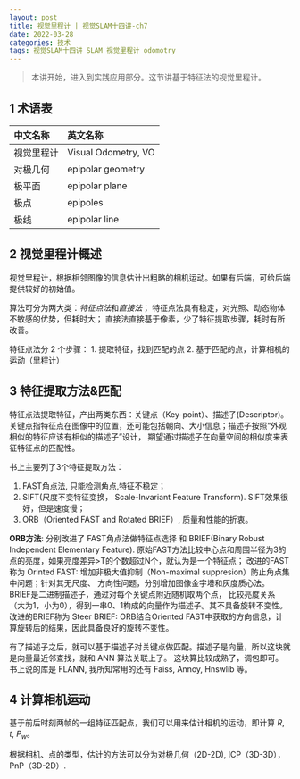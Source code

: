 ```yaml
---
layout: post
title: 视觉里程计 | 视觉SLAM十四讲-ch7
date: 2022-03-28
categories: 技术 
tags: 视觉SLAM十四讲 SLAM 视觉里程计 odomotry
---
```

> 本讲开始，进入到实践应用部分。这节讲基于特征法的视觉里程计。

## 1 术语表

| 中文名称 | 英文名称                                              |
| :------- | :---------------------------------------------------- |
| 视觉里程计 | Visual Odometry, VO                                  |
| 对极几何 | epipolar geometry                              |
| 极平面 | epipolar plane                              |
| 极点 | epipoles                              |
| 极线 | epipolar line                              |

## 2 视觉里程计概述

视觉里程计，根据相邻图像的信息估计出粗略的相机运动。如果有后端，可给后端提供较好的初始值。

算法可分为两大类：*特征点法*和*直接法*； 特征点法具有稳定，对光照、动态物体不敏感的优势，但耗时大；
直接法直接基于像素，少了特征提取步骤，耗时有所改善。

特征点法分 2 个步骤： 1. 提取特征，找到匹配的点 2. 基于匹配的点，计算相机的运动（里程计） 

## 3 特征提取方法&匹配

特征点法提取特征，产出两类东西：关键点（Key-point）、描述子(Descriptor)。
关键点指特征点在图像中的位置，还可能包括朝向、大小信息；描述子按照“外观相似的特征应该有相似的描述子”设计，
期望通过描述子在向量空间的相似度来表征特征点的匹配性。

书上主要列了3个特征提取方法：

1. FAST角点法, 只能检测角点,特征不稳定；
2. SIFT(尺度不变特征变换， Scale-Invariant Feature Transform). SIFT效果很好，但是速度慢；
3. ORB（Oriented FAST and Rotated BRIEF）, 质量和性能的折衷。

**ORB方法**: 分别改进了 FAST角点法做特征点选择 和 BRIEF(Binary Robust Independent Elementary 
Feature). 原始FAST方法比较中心点和周围半径为3的点的亮度，如果亮度差异>T的个数超过N个，就认为是一个特征点；
改进的FAST称为 Orinted FAST: 增加非极大值抑制（Non-maximal suppresion）防止角点集中问题；针对其无尺度、
方向性问题，分别增加图像金字塔和灰度质心法。BRIEF是二进制描述子，通过对每个关键点附近随机取两个点，
比较亮度关系（大为1，小为0），得到一串0、1构成的向量作为描述子。其不具备旋转不变性。改进的BRIEF称为
Steer BRIEF: ORB结合Oriented FAST中获取的方向信息，计算旋转后的结果，因此具备良好的旋转不变性。

有了描述子之后，就可以基于描述子对关键点做匹配。描述子是向量，所以这块就是向量最近邻查找，就和 ANN 算法关联上了。
这块算比较成熟了，调包即可。书上说的库是 FLANN, 我所知常用的还有 Faiss, Annoy, Hnswlib 等。

## 4 计算相机运动

基于前后时刻两帧的一组特征匹配点，我们可以用来估计相机的运动，即计算 $R$, $t$, $P_w$。

根据相机、点的类型，估计的方法可以分为对极几何（2D-2D), ICP（3D-3D），PnP（3D-2D）.

